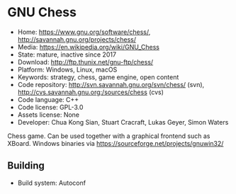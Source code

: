 # GNU Chess

- Home: https://www.gnu.org/software/chess/, http://savannah.gnu.org/projects/chess/
- Media: https://en.wikipedia.org/wiki/GNU_Chess
- State: mature, inactive since 2017
- Download: http://ftp.thunix.net/gnu-ftp/chess/
- Platform: Windows, Linux, macOS
- Keywords: strategy, chess, game engine, open content
- Code repository: http://svn.savannah.gnu.org/svn/chess/ (svn), http://cvs.savannah.gnu.org:/sources/chess (cvs)
- Code language: C++
- Code license: GPL-3.0
- Assets license: None
- Developer: Chua Kong Sian, Stuart Cracraft, Lukas Geyer, Simon Waters

Chess game.
Can be used together with a graphical frontend such as XBoard.
Windows binaries via https://sourceforge.net/projects/gnuwin32/

## Building

- Build system: Autoconf
